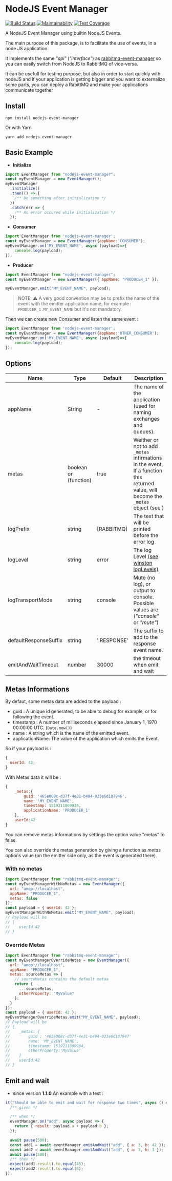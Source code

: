 # NodeJS Event Manager

[![Build Status](https://travis-ci.org/mimiz/nodejs-event-manager.svg?branch=master)](https://travis-ci.org/mimiz/nodejs-event-manager)
[![Maintainability](https://api.codeclimate.com/v1/badges/5001d34b4593dbd1c693/maintainability)](https://codeclimate.com/github/mimiz/nodejs-event-manager/maintainability)
[![Test Coverage](https://api.codeclimate.com/v1/badges/5001d34b4593dbd1c693/test_coverage)](https://codeclimate.com/github/mimiz/nodejs-event-manager/test_coverage)

A NodeJS Event Manager using builtin NodeJS Events.

The main purpose of this package, is to facilitate the use of events, in a node JS application.

It implements the same _"api"_ (_"interface"_) as [rabbitmq-event-manager](https://www.npmjs.com/package/rabbitmq-event-manager) so you can easily switch from NodeJS to RabbitMQ of vice-versa.

It can be usefull for testing purpose, but also in order to start quickly with nodeJS and if your application is getting bigger and you want to externalize some parts, you can deploy a RabittMQ and make your applications communicate together

## Install

```
npm install nodejs-event-manager
```

Or with Yarn

```
yarn add nodejs-event-manager
```

## Basic Example

- **Initialize**

```js
import EventManager from "nodejs-event-manager";
const myEventManager = new EventManager();
myEventManager
  .initialize()
  .then(() => {
    /** Do something after initialization */
  })
  .catch(err => {
    /** An error occured while initialization */
  });
```

- **Consumer**

```js
import EventManager from 'nodejs-event-manager';
const myEventManager = new EventManager({appName:'CONSUMER');
myEventManager.on('MY_EVENT_NAME', async (payload)=>{
    console.log(payload);
});
```

- **Producer**

```js
import EventManager from "nodejs-event-manager";
const myEventManager = new EventManager({ appName: "PRODUCER_1" });

myEventManager.emit("MY_EVENT_NAME", payload);
```

> NOTE: :warning: A very good convention may be to prefix the name of the event with the emitter application name, for example : `PRODUCER_1.MY_EVENT_NAME` but it's not mandatory.

Then we can create new Consumer and listen the same event :

```js
import EventManager from 'nodejs-event-manager';
const myEventManager = new EventManager({appName:'OTHER_CONSUMER');
myEventManager.on('MY_EVENT_NAME', async (payload)=>{
    console.log(payload);
});
```

## Options

| Name                  | Type                  | Default     | Description                                                                                                                                             |
| --------------------- | --------------------- | ----------- | ------------------------------------------------------------------------------------------------------------------------------------------------------- |
| appName               | String                | -           | The name of the application (used for naming exchanges and queues).                                                                                     |
| metas                 | boolean or (function) | true        | Weither or not to add `_metas` infirmations in the event, If a function this returned value, will become the `_metas` object (see <Metas Informations>) |
| logPrefix             | string                | [RABBITMQ]  | The text that will be printed before the error log                                                                                                      |
| logLevel              | string                | error       | The log Level [(see winston logLevels)](https://github.com/winstonjs/winston#logging-levels)                                                            |
| logTransportMode      | string                | console     | Mute (no log), or output to console. Possible values are (_"console"_ or _"mute"_)                                                                      |
| defaultResponseSuffix | string                | '.RESPONSE' | The suffix to add to the response event name.                                                                                                           |
| emitAndWaitTimeout    | number                | 30000       | the timeout when emit and wait                                                                                                                          |

## Metas Informations

By defaut, some metas data are added to the payload :

- guid : A unique id generated, to be able to debug for example, or for following the event.
- timestamp : A number of milliseconds elapsed since January 1, 1970 00:00:00 UTC. (`Date.now()`)
- name : A string which is the name of the emitted event.
- applicationName: The value of the application which emits the Event.

So if your payload is :

```js
{
  userId: 42;
}
```

With Metas data it will be :

```js
{
    _metas:{
        guid: '465e008c-d37f-4e31-b494-023e6d187946',
        name: 'MY_EVENT_NAME',
        timestamp: 1519211809934,
        applicationName: 'PRODUCER_1'
    },
    userId:42
}
```

You can remove metas informations by settings the option value "metas" to false.

You can also override the metas generation by giving a function as _metas_ options value (on the emitter side only, as the event is generated there).

### With no metas

```js
import EventManager from "rabbitmq-event-manager";
const myEventManagerWithNoMetas = new EventManager({
  url: "amqp://localhost",
  appName: "PRODUCER_1",
  metas: false
});
const payload = { userId: 42 };
myEventManagerWithNoMetas.emit("MY_EVENT_NAME", payload);
// Payload will be
// {
//    userId:42
// }
```

### Override Metas

```js
import EventManager from "rabbitmq-event-manager";
const myEventManagerOverrideMetas = new EventManager({
  url: "amqp://localhost",
  appName: "PRODUCER_1",
  metas: sourceMetas => {
    // sourceMetas contains the default metaa
    return {
      ...sourceMetas,
      otherProperty: "MyValue"
    };
  }
});
const payload = { userId: 42 };
myEventManagerOverrideMetas.emit("MY_EVENT_NAME", payload);
// Payload will be
// {
//    _metas: {
//        guid : '465e008c-d37f-4e31-b494-023e6d187947'
//        name: 'MY_EVENT_NAME',
//        timestamp: 1519211809934,
//        otherProperty:'MyValue'
//    }
//    userId:42
// }
```

## Emit and wait

- since version **1.1.0**
  An example with a test :

```js
it("Should be able to emit and wait for response two times", async () => {
  /** given */

  /** when */
  eventManager.on("add", async payload => {
    return { result: payload.a + payload.b };
  });

  await pause(500);
  const add1 = await eventManager.emitAndWait("add", { a: 3, b: 42 });
  const add2 = await eventManager.emitAndWait("add", { a: 3, b: 3 });
  await pause(500);
  /** then */
  expect(add1.result).to.equal(45);
  expect(add2.result).to.equal(6);
});
```
